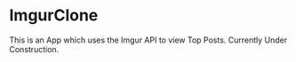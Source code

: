 # ImgurClone
This is an App which uses the Imgur API to view Top Posts. Currently Under Construction.
